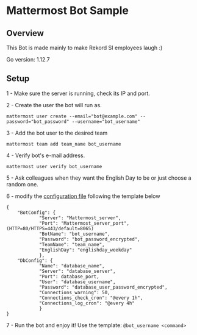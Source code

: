 # Mattermost Bot Sample

## Overview

This Bot is made mainly to make Rekord SI employees laugh :)

Go version: 1.12.7


## Setup

1 - Make sure the server is running, check its IP and port.

2 - Create the user the bot will run as.
```
mattermost user create --email="bot@example.com" --password="bot_password" --username="bot_username"
```

3 - Add the bot user to the desired team
```
mattermost team add team_name bot_username
```

4 - Verify bot's e-mail address.
```
mattermost user verify bot_username
```
5 - Ask colleagues when they want the English Day to be or just choose a random one.

6 - modify the [configuration file](bin/windows/config.json) following the template below
```
{
    "BotConfig": {
            "Server": "Mattermost_server",
            "Port": "Mattermost_server_port", (HTTP=80/HTTPS=443/default=8065)
            "BotName": "bot_username",
            "Password": "bot_password_encrypted", 
            "TeamName": "team_name",
            "EnglishDay": "englishday_weekday"
            },
    "DbConfig": {
            "Name": "database_name",
            "Server": "database_server",
            "Port": database_port,
            "User": "database_username",
            "Password": "database_user_password_encrypted",
            "Connections_warning": 50,
            "Connections_check_cron": "@every 1h",
            "Connections_log_cron": "@every 4h"
            } 
}
```

7 - Run the bot and enjoy it! Use the template:
`@bot_username <command>`